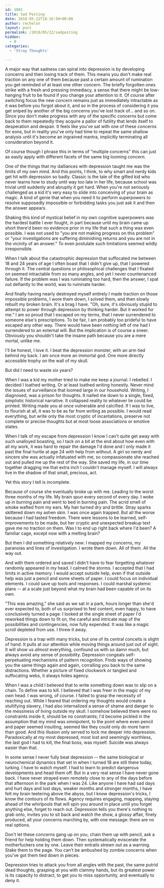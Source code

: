 ```yaml
---
id: 1001 
title: Sad Posting
date: 2018-05-22T18:16:50+00:00
author: rechelon
layout: post
permalink: /2018/05/22/sadposting
hidden:
  - 0
categories:
  - 'Stray Thoughts'

---
```




A major way that sadness can spiral into depression is by developing concerns and then losing track of them. This means you don't make real traction on any one of them because past a certain amount of rumination you get reminded of at least one other concern. The briefly forgotten ones strike with a fresh and pressing immediacy, a sense that there might be low-hanging fruit to be found if you change your attention to it. Of course after switching focus the new concern remains just as immediately intractable as it was before you forgot about it, and so in the process of considering it you get sniped by another of the big concerns you've lost track of... and so on. Since you don't make progress with any of the specific concerns but come back to them repeatedly they acquire a pallor of futility that lends itself to desperation and despair. It feels like you've sat with one of these concerns for eons, but in reality you've only had time to repeat the same shallow analysis until it's become an ingrained mantra, implicitly terminating all consideration beyond it. 

Of course though I phrase this in terms of "multiple concerns" this can just as easily apply with different facets of the same big looming concern.

One of the things that my dalliances with depression taught me was the limits of my own mind. And this points, I think, to why smart and nerdy kids get hit with depression so badly. Classic is the tale of the gifted kid who never learns how to study until way too late in her life, because school was trivial until suddenly and abruptly it got hard. When you're not seriously challenged as a kid it's very easy to slide into conceiving of your brain as magic. A kind of genie that when you need it to perform superpowers to resolve supposedly impossible or forbidding tasks you just ask it and then the answer appears. 

Shaking this kind of mystical belief in my own cognitive superpowers was the hardest battle I ever fought, in part because until my brain came up short there'd been no evidence prior in my life that such a thing was even possible. I was not used to "you are not making progress on this problem" or "your investigations are suffering diminishing returns and you are not in the vicinity of an answer." To even postulate such limitations seemed wildly irresponsible. 

When I talk about the catastrophic depression that suffocated me between 18 and 24 years of age I often boast that I didn't give up, that I powered through it. The central questions or philosophical challenges that I fixated on seemed intractable from so many angles, and yet I never countenanced failure. If the problem was I was ruminating too hard, then the answer, I spat out defiantly to the world, was to ruminate harder.

And finally having nearly destroyed myself entirely I made traction on those impossible problems, I wore them down, I solved them, and then slowly rebuilt my broken brain. It's a brag I have. "Oh, sure, it's obviously stupid to attempt to power through depression by thinking harder. But it worked for me." I am so proud that I escaped on my terms, that I never surrendered to someone else's prescriptions. To be fair, I am probably too prideful to have escaped any other way. There would have been nothing left of me had I surrendered to an external will. But the implication is of course a sneer. Obviously you shouldn't take the insane path because you are a mere mortal, unlike me. 

I'll be honest, I love it. I beat the depression monster, with an arm tied behind my back. I am once more an immortal god. One more directly accessible trophy on the wall of my skull.

But did I need to waste six years? 

When I was a kid my mother tried to make me keep a journal. I rebelled. I decided I loathed writing. Or at least loathed writing honestly. Never mind the issues of surveillance that loomed large in our household. Writing, I diagnosed, was a prison for thoughts. It nailed me down to a single, fixed, simplistic historical narrative. It collapsed reality to whatever lie could be printed. Writing made you at once vulnerable and calcified. If I was to live, to flourish at all, it was to be as far from writing as possible. I would read everything, but write only the most cryptic of incantations, preserve not complete or precise thoughts but at most loose associations or emotive states.

When I talk of my escape from depression I know I can't quite get away with such unalloyed boasting, so I tack on a bit at the end about how even with all my work, it was hard to repair the damage I'd done and I only made it past the final hurtle at age 24 with help from without. A girl so nerdy and sincere she was actually infatuated with me, so compassionate she reached out and pulled me up the rest of the way. She saved my life, in our time together dragging me that extra inch I couldn't manage myself. I will always live in the shadow of that small, precious, act. 

Yet this story I tell is incomplete.

Because of course she eventually broke up with me. Leading to the worst three months of my life. My brain spun every second of every day. I woke up in burning pain and went to bed in burning pain. The acrid smell of smoke wafted from my ears. My hair turned dry and brittle. Stray sparks skittered down my ashen skin. I was once again trapped. But all the worse because I had tasted freedom. There were lessons to be learned, self-improvements to be made, but her cryptic and unexpected breakup text gave me no traction on them. Was I to end up right back where I'd been? A familiar cage, except now with a melting brain?

But then I did something relatively new: I mapped my concerns, my paranoias and lines of investigation. I wrote them down. All of them. All the way out.

And with them ordered and saved I didn't have to fear forgetting whatever randomly appeared in my head. I calmed the storms. I accepted that I had limits in active memory. I would accept outside help, even if that outside help was just a pencil and some sheets of paper. I could focus on individual elements. I could save up tools and responses. I could marshal systemic plans -- at a scale just beyond what my brain had been capable of on its own. 

"This was amazing," she said as we sat in a park, hours longer than she'd ever expected to, both of us surprised to feel content, even happy, to have conclusively turned a page. I looked at the single sheet of paper I'd reworked things down to fit on, the careful and intricate map of the possibilities and contingencies, now fully expended. It was like a magic scroll depleted from use. I threw it away.

Depression is a trap with many tricks, but one of its central conceits is slight of hand. It pulls at our attention while moving things around just out of sight. It will show us *almost* everything, confound us with so damn much, but always avoid any sense of possibility. Depression congeals self-perpetuating mechanisms of pattern recognition. Finds ways of showing you the same things again and again, corralling you back to the same distractions. Whether a picture of fixed clockwork or tangled and suffocating webs, it always hides agency.

When I was a child I believed that to write something down was to slip on a chain. To define was to kill. I believed that I was freer in the magic of my own head. I was wrong, of course. I failed to grasp the necessity of reaching out. While I feared that ordering my thoughts would create a stultifying slavery, I had also internalized a sense of shame and danger to the messiness of living outside my skull. I somehow believed there were no constraints inside it, should be no constraints; I'd become pickled in the assumption that my mind was omnipotent, to the point where even pencil and paper seemed insulting, seemed like they could only do more harm than good. And this illusion only served to lock me deeper into depression. Paradoxically at my most depressed, most lost and seemingly worthless, the last god I had to kill, the final boss, was myself. Suicide was always easier than that.

In some sense I never fully beat depression -- the same biological or neurochemical dynamics that set in when I turned 18 are still there today, lurking. I have to watch myself. I had to learn to predict dangerous developments and head them off. But in a very real sense I have never gone back. I have never strayed even remotely close to any of the days before that afternoon in the park when I was 24. Like anyone I have had sad days and hurt days and lost days, weaker months and stronger months, I have felt my brain teetering above the abyss, but I know depression's tricks, I know the contours of its flows. Agency requires engaging, mapping, staying ahead of the whirlpools that will spin you around in place until you forget anything else, forget to reach out. Depression tells you there's nothing to grab onto, invites you to sit back and watch the show, a glossy affair, finely produced, all your concerns marching by, with one message: there are no real options.

Don't let these concerns gang up on you, chain them up with pencil, ask a friend for help holding them down. Then systematically eviscerate the motherfuckers one by one. Leave their entrails strewn out as a warning. Stake them to the page. You can't be ambushed by zombie concerns when you've got them tied down in pieces. 

Depression tries to attack you from all angles with the past, the same putrid dead thoughts, grasping at you with clammy hands, but its greatest power is its capacity to distract, to get you to miss opportunity, and eventually to deny it. 
